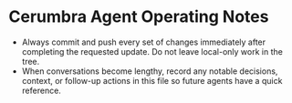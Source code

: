 # Cerumbra Agent Operating Notes

- Always commit and push every set of changes immediately after completing the requested update. Do not leave local-only work in the tree.
- When conversations become lengthy, record any notable decisions, context, or follow-up actions in this file so future agents have a quick reference.
